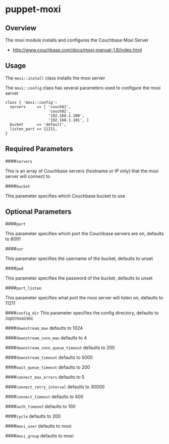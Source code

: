 puppet-moxi
====

Overview
--------

The moxi module installs and configures the Couchbase Moxi Server

* http://www.couchbase.com/docs/moxi-manual-1.8/index.html


Usage
------

The `moxi::install` class installs the moxi server

The `moxi::config` class has several parameters used to configure the moxi server

    class { 'moxi::config':
      servers     => [ 'couch01',
                       'couch02',
                       '192.168.1.100',
                       '192.168.1.101', ]
      bucket      => 'default',
      listen_port => 11211,
    }

Required Parameters
------

####`servers`

This is an array of Couchbase servers (hostname or IP only) that the moxi server will connect to

####`bucket`

This parameter specifies which Couchbase bucket to use

Optional Parameters
------

####`port`

This parameter specifies which port the Couchbase servers are on, defaults to 8091

####`usr`

This paramater specifies the username of the bucket, defaults to unset

####`pwd`

This parameter specifies the password of the bucket, defaults to unset

####`port_listen`

This parameter specifies what port the moxi server will listen on, defaults to 11211

####`config_dir`
This parameter specifies the config directory, defaults to /opt/moxi/etc

####`downstream_max`
defaults to 1024

####`downstream_conn_max`
defaults to 4

####`downstream_conn_queue_timeout`
defaults to 200

####`downstream_timeout`
defaults to 5000

####`wait_queue_timeout`
defaults to 200

####`connect_max_errors`
defaults to 5

####`connect_retry_interval`
defaults to 30000

####`connect_timeout`
defaults to 400

####`auth_timeout`
defaults to 100

####`cycle`
defaults to 200

####`moxi_user`
defaults to moxi

####`moxi_group`
defaults to moxi
